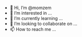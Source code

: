 - 👋 Hi, I’m @momzem
- 👀 I’m interested in ...
- 🌱 I’m currently learning ...
- 💞️ I’m looking to collaborate on ...
- 📫 How to reach me ...

<!---
momzem/momzem is a ✨ special ✨ repository because its `README.md` (this file) appears on your GitHub profile.
You can click the Preview link to take a look at your changes.
--->

